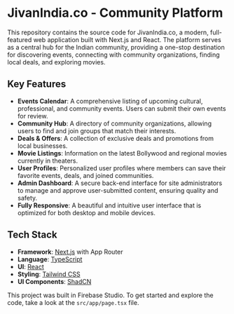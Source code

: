 # JivanIndia.co - Community Platform

This repository contains the source code for JivanIndia.co, a modern, full-featured web application built with Next.js and React. The platform serves as a central hub for the Indian community, providing a one-stop destination for discovering events, connecting with community organizations, finding local deals, and exploring movies.

## Key Features

*   **Events Calendar**: A comprehensive listing of upcoming cultural, professional, and community events. Users can submit their own events for review.
*   **Community Hub**: A directory of community organizations, allowing users to find and join groups that match their interests.
*   **Deals & Offers**: A collection of exclusive deals and promotions from local businesses.
*   **Movie Listings**: Information on the latest Bollywood and regional movies currently in theaters.
*   **User Profiles**: Personalized user profiles where members can save their favorite events, deals, and joined communities.
*   **Admin Dashboard**: A secure back-end interface for site administrators to manage and approve user-submitted content, ensuring quality and safety.
*   **Fully Responsive**: A beautiful and intuitive user interface that is optimized for both desktop and mobile devices.

## Tech Stack

*   **Framework**: [Next.js](https://nextjs.org/) with App Router
*   **Language**: [TypeScript](https://www.typescriptlang.org/)
*   **UI**: [React](https://react.dev/)
*   **Styling**: [Tailwind CSS](https://tailwindcss.com/)
*   **UI Components**: [ShadCN](https://ui.shadcn.com/)

This project was built in Firebase Studio. To get started and explore the code, take a look at the `src/app/page.tsx` file.